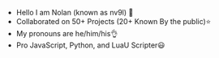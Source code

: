 - Hello I am Nolan (known as nv9l) 👋
- Collaborated on 50+ Projects (20+ Known By the public)⭐
- My pronouns are he/him/his👌
- Pro JavaScript, Python, and LuaU Scripter😃
